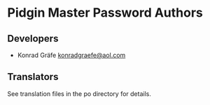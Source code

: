 # Pidgin Master Password Authors

## Developers
- Konrad Gräfe <konradgraefe@aol.com>

## Translators
See translation files in the po directory for details.

